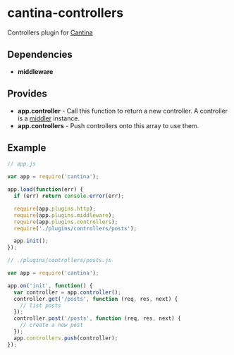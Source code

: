 cantina-controllers
===================

Controllers plugin for [Cantina](https://github.com/cantina/cantina)

Dependencies
------------
- **middleware**

Provides
--------
- **app.controller** - Call this function to return a new controller. A controller
  is a [middler](https://github.com/carlos8f/node-middler) instance.
- **app.controllers** - Push controllers onto this array to use them.

Example
-------
```js
// app.js

var app = require('cantina');

app.load(function(err) {
  if (err) return console.error(err);

  require(app.plugins.http);
  require(app.plugins.middleware);
  require(app.plugins.controllers);
  require('./plugins/controllers/posts');

  app.init();
});
```

```js
// ./plugins/controllers/posts.js

var app = require('cantina');

app.on('init', function() {
  var controller = app.controller();
  controller.get('/posts', function (req, res, next) {
    // list posts
  });
  controller.post('/posts', function (req, res, next) {
    // create a new post
  });
  app.controllers.push(controller);
});
```